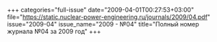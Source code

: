 +++
categories="full-issue"
date="2009-04-01T00:27:53+03:00"
file="https://static.nuclear-power-engineering.ru/journals/2009/04.pdf"
issue="2009-04"
issue_name="2009 - №04"
title="Полный номер журнала №04 за 2009 год"
+++